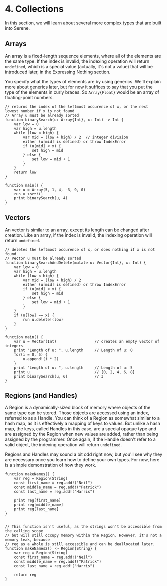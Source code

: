 # 4. Collections

In this section, we will learn about several more complex types that are built into Serene.

## Arrays

An array is a fixed-length sequence elements, where all of the elements are the same type. If the index is invalid, the indexing operation will return `undefined`, which is a special value (actually, it's not a value) that will be introduced later, in the Expressing Nothing section.

You specify what the types of elements are by using generics. We'll explain more about generics later, but for now it suffices to say that you put the type of the elements in curly braces. So `Array{Float}` would be an array of floating-point numbers.

```serene
// returns the index of the leftmost occurence of x, or the next lowest number if x is not found
// Array u must be already sorted
function binarySearch(u: Array{Int}, x: Int) -> Int {
	var low = 0
    var high = u.length
	while (low < high) {
		var mid = (low + high) / 2	// integer division
		either (u[mid] is defined) or throw IndexError
		if (u[mid] < x) {
			set high = mid
		} else {
			set low = mid + 1
		}
	}
	return low
}

function main() {
	var u = Array(5, 1, 4, -3, 9, 0)
	run u.sort!()
	print binarySearch(u, 4)
}
```

## Vectors

An vector is similar to an array, except its length can be changed after creation. Like an array, if the index is invalid, the indexing operation will return `undefined`.

```serene
// deletes the leftmost occurence of x, or does nothing if x is not found
// Vector u must be already sorted
function binarySearchAndDelete(mutate u: Vector{Int}, x: Int) {
	var low = 0
    var high = u.length
	while (low < high) {
		var mid = (low + high) / 2
		either (u[mid] is defined) or throw IndexError
		if (u[mid] < x) {
			set high = mid
		} else {
			set low = mid + 1
		}
	}
	if (u[low] == x) {
		run u.delete!(low)
	}
}

function main() {
	var u = Vector(Int)					// creates an empty vector of integers
	print "Length of u: ", u.length		// Length of u: 0
	for(i = 0, 5) {
		u.append!(i * 2)
	}
	print "Length of u: ", u.length		// Length of u: 5
	print u								// [0, 2, 4, 6, 8]
	print binarySearch(u, 6)			// 3
}
```

## Regions (and Handles)

A Region is a dynamically-sized block of memory where objects of the same type can be stored. Those objects are accessed using an index, referred to as a Handle. You can think of a Region as somewhat similar to a hash map, as it is effectively a mapping of keys to values. But unlike a hash map, the keys, called Handles in this case, are a special opaque type and are assigned by the Region when new values are added, rather than being assigned by the programmer. Once again, if the Handle doesn't refer to a valid object, the indexing operation will return `undefined`.

Regions and Handles may sound a bit odd right now, but you'll see why they are necessary once you learn how to define your own types. For now, here is a simple demonstration of how they work.

```serene
function makeNames() {
	var reg = Region(String)
	const first_name = reg.add!("Neil")
	const middle_name = reg.add!("Patrick")
	const last_name = reg.add!("Harris")
	
	print reg[first_name]
	print reg[middle_name]
	print reg[last_name]
}


// This function isn't useful, as the strings won't be accessible from the calling scope
// but will still occupy memory within the Region. However, it's not a memory leak, because
// reg as a whole is still accessible and can be deallocated later.
function makeNames2() -> Region{String} {
	var reg = Region(String)
	const first_name = reg.add!("Neil")
	const middle_name = reg.add!("Patrick")
	const last_name = reg.add!("Harris")
	
	return reg
}
```

